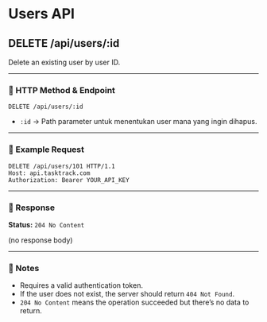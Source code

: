 # Users API

## DELETE /api/users/:id

Delete an existing user by user ID.

---

### 🔹 HTTP Method & Endpoint

```
DELETE /api/users/:id
```

- `:id` → Path parameter untuk menentukan user mana yang ingin dihapus.

---

### 🔹 Example Request

```http
DELETE /api/users/101 HTTP/1.1  
Host: api.tasktrack.com  
Authorization: Bearer YOUR_API_KEY
```

---

### 🔹 Response

**Status:** `204 No Content`

(no response body)

---

### 📘 Notes

- Requires a valid authentication token.
- If the user does not exist, the server should return `404 Not Found`.
- `204 No Content` means the operation succeeded but there’s no data to return.
